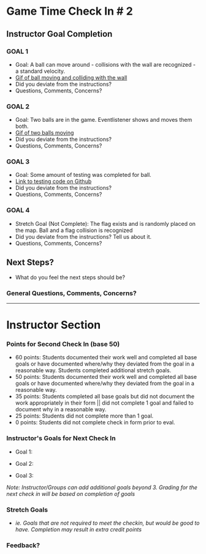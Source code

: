 # Game Time Check In # 2

## Instructor Goal Completion

### GOAL 1

- Goal: A ball can move around - collisions with the wall are recognized - a standard velocity. 
- [Gif of ball moving and colliding with the wall](http://g.recordit.co/RHqY2zCqUF.gif)
- Did you deviate from the instructions?
- Questions, Comments, Concerns?

### GOAL 2

- Goal: Two balls are in the game. Eventlistener shows and moves them both.
- [Gif of two balls moving](http://g.recordit.co/T7VA3KrA1E.gif)
- Did you deviate from the instructions?
- Questions, Comments, Concerns?

### GOAL 3

- Goal: Some amount of testing was completed for ball.
- [Link to testing code on Github](https://github.com/saylerb/game-time/tree/dev/test)
- Did you deviate from the instructions?
- Questions, Comments, Concerns?

### GOAL 4

- Stretch Goal (Not Complete): The flag exists and is randomly placed on the map. Ball and a flag collision is recognized
- Did you deviate from the instructions? Tell us about it.
- Questions, Comments, Concerns?

## Next Steps?

- What do you feel the next steps should be?

### General Questions, Comments, Concerns?

-----

# Instructor Section

### Points for Second Check In (base 50)

* 60 points: Students documented their work well and completed all base goals or have documented where/why they deviated from the goal in a reasonable way. Students completed additional stretch goals.
* 50 points: Students documented their work well and completed all base goals or have documented where/why they deviated from the goal in a reasonable way.
* 35 points: Students completed all base goals but did not document the work appropriately in their form || did not complete 1 goal and failed to document why in a reasonable way.
* 25 points: Students did not complete more than 1 goal.
* 0 points: Students did not complete check in form prior to eval.

### Instructor's Goals for Next Check In

* Goal 1:

* Goal 2:

* Goal 3:

_Note: Instructor/Groups can add additional goals beyond 3. Grading for the next check in will be based on completion of goals_

### Stretch Goals

* _ie. Goals that are not required to meet the checkin, but would be good to have. Completion may result in extra credit points_

### Feedback?
